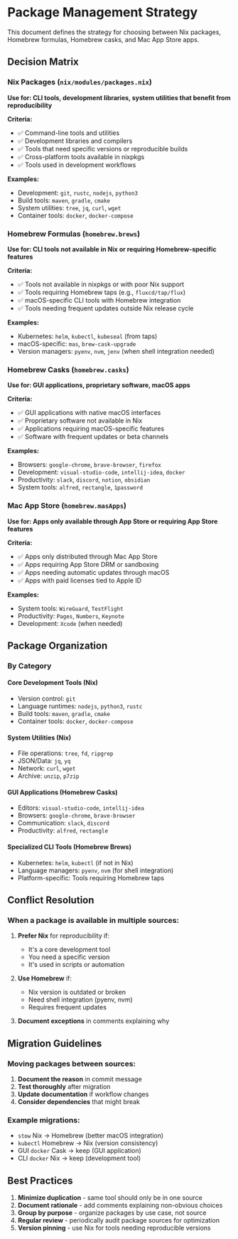# Package Management Strategy

This document defines the strategy for choosing between Nix packages, Homebrew formulas, Homebrew casks, and Mac App Store apps.

## Decision Matrix

### Nix Packages (`nix/modules/packages.nix`)
**Use for: CLI tools, development libraries, system utilities that benefit from reproducibility**

**Criteria:**
- ✅ Command-line tools and utilities
- ✅ Development libraries and compilers
- ✅ Tools that need specific versions or reproducible builds
- ✅ Cross-platform tools available in nixpkgs
- ✅ Tools used in development workflows

**Examples:**
- Development: `git`, `rustc`, `nodejs`, `python3`
- Build tools: `maven`, `gradle`, `cmake`
- System utilities: `tree`, `jq`, `curl`, `wget`
- Container tools: `docker`, `docker-compose`

### Homebrew Formulas (`homebrew.brews`)
**Use for: CLI tools not available in Nix or requiring Homebrew-specific features**

**Criteria:**
- ✅ Tools not available in nixpkgs or with poor Nix support
- ✅ Tools requiring Homebrew taps (e.g., `fluxcd/tap/flux`)
- ✅ macOS-specific CLI tools with Homebrew integration
- ✅ Tools needing frequent updates outside Nix release cycle

**Examples:**
- Kubernetes: `helm`, `kubectl`, `kubeseal` (from taps)
- macOS-specific: `mas`, `brew-cask-upgrade`
- Version managers: `pyenv`, `nvm`, `jenv` (when shell integration needed)

### Homebrew Casks (`homebrew.casks`)
**Use for: GUI applications, proprietary software, macOS apps**

**Criteria:**
- ✅ GUI applications with native macOS interfaces
- ✅ Proprietary software not available in Nix
- ✅ Applications requiring macOS-specific features
- ✅ Software with frequent updates or beta channels

**Examples:**
- Browsers: `google-chrome`, `brave-browser`, `firefox`
- Development: `visual-studio-code`, `intellij-idea`, `docker`
- Productivity: `slack`, `discord`, `notion`, `obsidian`
- System tools: `alfred`, `rectangle`, `1password`

### Mac App Store (`homebrew.masApps`)
**Use for: Apps only available through App Store or requiring App Store features**

**Criteria:**
- ✅ Apps only distributed through Mac App Store
- ✅ Apps requiring App Store DRM or sandboxing
- ✅ Apps needing automatic updates through macOS
- ✅ Apps with paid licenses tied to Apple ID

**Examples:**
- System tools: `WireGuard`, `TestFlight`
- Productivity: `Pages`, `Numbers`, `Keynote`
- Development: `Xcode` (when needed)

## Package Organization

### By Category

#### Core Development Tools (Nix)
- Version control: `git`
- Language runtimes: `nodejs`, `python3`, `rustc`
- Build tools: `maven`, `gradle`, `cmake`
- Container tools: `docker`, `docker-compose`

#### System Utilities (Nix)
- File operations: `tree`, `fd`, `ripgrep`
- JSON/Data: `jq`, `yq`
- Network: `curl`, `wget`
- Archive: `unzip`, `p7zip`

#### GUI Applications (Homebrew Casks)
- Editors: `visual-studio-code`, `intellij-idea`
- Browsers: `google-chrome`, `brave-browser`
- Communication: `slack`, `discord`
- Productivity: `alfred`, `rectangle`

#### Specialized CLI Tools (Homebrew Brews)
- Kubernetes: `helm`, `kubectl` (if not in Nix)
- Language managers: `pyenv`, `nvm` (for shell integration)
- Platform-specific: Tools requiring Homebrew taps

## Conflict Resolution

### When a package is available in multiple sources:

1. **Prefer Nix** for reproducibility if:
   - It's a core development tool
   - You need a specific version
   - It's used in scripts or automation

2. **Use Homebrew** if:
   - Nix version is outdated or broken
   - Need shell integration (pyenv, nvm)
   - Requires frequent updates

3. **Document exceptions** in comments explaining why

## Migration Guidelines

### Moving packages between sources:

1. **Document the reason** in commit message
2. **Test thoroughly** after migration
3. **Update documentation** if workflow changes
4. **Consider dependencies** that might break

### Example migrations:
- `stow` Nix → Homebrew (better macOS integration)
- `kubectl` Homebrew → Nix (version consistency)
- GUI `docker` Cask → keep (GUI application)
- CLI `docker` Nix → keep (development tool)

## Best Practices

1. **Minimize duplication** - same tool should only be in one source
2. **Document rationale** - add comments explaining non-obvious choices
3. **Group by purpose** - organize packages by use case, not source
4. **Regular review** - periodically audit package sources for optimization
5. **Version pinning** - use Nix for tools needing reproducible versions